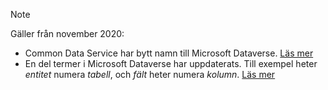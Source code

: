 > [!NOTE]
> Gäller från november 2020:
> - Common Data Service har bytt namn till Microsoft Dataverse. [Läs mer](https://aka.ms/PAuAppBlog)
> - En del termer i Microsoft Dataverse har uppdaterats. Till exempel heter *entitet* numera *tabell*, och *fält* heter numera *kolumn*. [Läs mer](/powerapps/maker/data-platform/data-platform-intro)